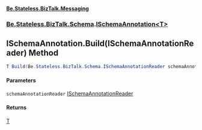 #### [Be.Stateless.BizTalk.Messaging](README.md 'README')
### [Be.Stateless.BizTalk.Schema](Be.Stateless.BizTalk.Schema.md 'Be.Stateless.BizTalk.Schema').[ISchemaAnnotation&lt;T&gt;](ISchemaAnnotation_T_.md 'Be.Stateless.BizTalk.Schema.ISchemaAnnotation<T>')

## ISchemaAnnotation<T>.Build(ISchemaAnnotationReader) Method

```csharp
T Build(Be.Stateless.BizTalk.Schema.ISchemaAnnotationReader schemaAnnotationReader);
```
#### Parameters

<a name='Be.Stateless.BizTalk.Schema.ISchemaAnnotation_T_.Build(Be.Stateless.BizTalk.Schema.ISchemaAnnotationReader).schemaAnnotationReader'></a>

`schemaAnnotationReader` [ISchemaAnnotationReader](ISchemaAnnotationReader.md 'Be.Stateless.BizTalk.Schema.ISchemaAnnotationReader')

#### Returns
[T](ISchemaAnnotation_T_.md#Be.Stateless.BizTalk.Schema.ISchemaAnnotation_T_.T 'Be.Stateless.BizTalk.Schema.ISchemaAnnotation<T>.T')